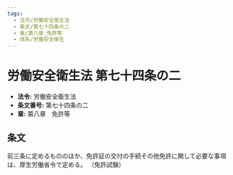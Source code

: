 ```yaml
---
tags:
  - 法令/労働安全衛生法
  - 条文/第七十四条の二
  - 章/第八章_免許等
  - 体系/労働安全衛生
---
```

# 労働安全衛生法 第七十四条の二

- **法令:** 労働安全衛生法
- **条文番号:** 第七十四条の二
- **章:** 第八章　免許等

## 条文
前三条に定めるもののほか、免許証の交付の手続その他免許に関して必要な事項は、厚生労働省令で定める。
（免許試験）

